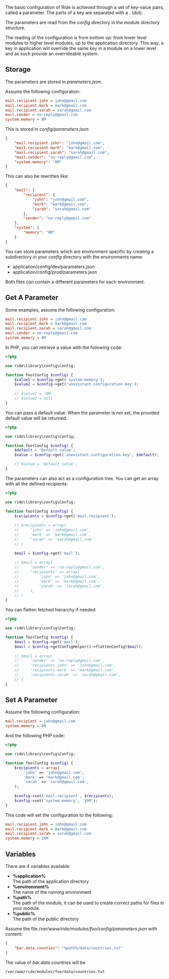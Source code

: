 The basic configuration of Ride is achieved through a set of key-value pairs, called a parameter. 
The parts of a key are separated with a _._ (dot). 

The parameters are read from the _config_ directory in the module directory structure.  

The reading of the configuration is from bottom up: from lower level modules to higher level modules, up to the application directory. 
This way, a key in application will override the same key in a module on a lower level and as such provide an overrideable system.

## Storage

The parameters are stored in _parameters.json_.

Assume the following configuration:

```ini
mail.recipient.john = john@gmail.com
mail.recipient.mark = mark@gmail.com
mail.recipient.sarah = sarah@gmail.com
mail.sender = no-reply@gmail.com
system.memory = 8M
```

This is stored in _config/parameters.json_:

```json
{
    "mail.recipient.john": "john@gmail.com",
    "mail.recipient.mark": "mark@gmail.com",
    "mail.recipient.sarah": "sarah@gmail.com",
    "mail.sender": "no-reply@gmail.com",
    "system.memory": "8M"
}
```

This can also be rewritten like: 

```json
{
    "mail": {
        "recipient": {
            "john": "john@gmail.com",
            "mark": "mark@gmail.com",
            "sarah": "sarah@gmail.com"
        },
        "sender": "no-reply@gmail.com"
    },
    "system": {
        "memory": "8M"
    }
}
```    

You can store parameters which are environment specific by creating a subdirectory in your _config_ directory with the environments name:

* application/config/dev/parameters.json
* application/config/prod/parameters.json

Both files can contain a different parameters for each environment.

## Get A Parameter

Some examples, assume the following configuration:

```ini
mail.recipient.john = john@gmail.com
mail.recipient.mark = mark@gmail.com
mail.recipient.sarah = sarah@gmail.com
mail.sender = no-reply@gmail.com
system.memory = 8M
```

In PHP, you can retrieve a value with the following code:

```php
<?php

use ride\library\config\Config;

function foo(Config $config) {
    $value1 = $config->get('system.memory');
    $value2 = $config->get('unexistant.configuration.key');
    
    // $value1 = '8M'
    // $value2 = null
}
```

You can pass a default value. 
When the parameter is not set, the provided default value will be returned.

```php
<?php

use ride\library\config\Config;

function foo(Config $config) {
    $default = 'Default value';
    $value = $config->get('unexistant.configuration.key', $default);

    // $value = 'Default value';
}
```

The parameters can also act as a configuration tree. 
You can get an array with all the defined recipients:

```php
<?php

use ride\library\config\Config;

function foo(Config $config) {
    $recipients = $config->get('mail.recipient');
    
    // $recipients = array(
    //     'john' => 'john@gmail.com',
    //     'mark' => 'mark@gmail.com',
    //     'sarah' => 'sarah@gmail.com'
    // )

    $mail = $config->get('mail');
    
    // $mail = array(
    //     'sender' => 'no-reply@gmail.com',
    //     'recipients' => array(
    //         'john' => 'john@gmail.com',
    //         'mark' => 'mark@gmail.com',
    //         'sarah' => 'sarah@gmail.com',
    //     ),
    // )
}
```

You can flatten fetched hierarchy if needed

```php
<?php

use ride\library\config\Config;

function foo(Config $config) {
    $mail = $config->get('mail');
    $mail = $config->getConfigHelper()->flattenConfig($mail);
    
    // $mail = array(
    //     'sender' => 'no-reply@gmail.com',
    //     'recipients.john' => 'john@gmail.com',
    //     'recipients.mark' => 'mark@gmail.com',
    //     'recipients.sarah' => 'sarah@gmail.com',
    // )
}
```

## Set A Parameter

Assume the following configuration:

```ini
mail.recipient = john@gmail.com
system.memory = 8M
```

And the following PHP code:

```php
<?php

use ride\library\config\Config;

function foo(Config $config) {
    $recipients = array(
        'john' => 'john@gmail.com',
        'mark' => 'mark@gmail.com',
        'sarah' => 'sarah@gmail.com',
    );
    
    $config->set('mail.recipient', $recipients);
    $config->set('system.memory', '16M');
}
```

This code will set the configuration to the following:

```ini
mail.recipient.john = john@gmail.com
mail.recipient.mark = mark@gmail.com
mail.recipient.sarah = sarah@gmail.com
system.memory = 16M
```

## Variables    
    
There are 4 variables available: 

* __%application%__   
The path of the application directory
* __%environment%__  
The name of the running environment
* __%path%__  
The path of the module, it can be used to create correct paths for files in your module.
* __%public%__  
The path of the public directory

Assume the file _/var/www/ride/modules/foo/config/parameters.json_ with content:
   
```json 
{ 
    "bar.data.counties": "%path%/data/countries.txt" 
}
```

The value of _bar.data.countries_ will be

```    
/var/www/ride/modules/foo/data/countries.txt
```
